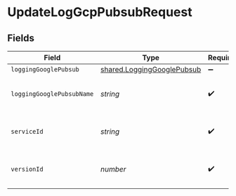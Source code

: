 # UpdateLogGcpPubsubRequest


## Fields

| Field                                                                    | Type                                                                     | Required                                                                 | Description                                                              | Example                                                                  |
| ------------------------------------------------------------------------ | ------------------------------------------------------------------------ | ------------------------------------------------------------------------ | ------------------------------------------------------------------------ | ------------------------------------------------------------------------ |
| `loggingGooglePubsub`                                                    | [shared.LoggingGooglePubsub](../../models/shared/logginggooglepubsub.md) | :heavy_minus_sign:                                                       | N/A                                                                      |                                                                          |
| `loggingGooglePubsubName`                                                | *string*                                                                 | :heavy_check_mark:                                                       | The name for the real-time logging configuration.                        | test-log-endpoint                                                        |
| `serviceId`                                                              | *string*                                                                 | :heavy_check_mark:                                                       | Alphanumeric string identifying the service.                             | SU1Z0isxPaozGVKXdv0eY                                                    |
| `versionId`                                                              | *number*                                                                 | :heavy_check_mark:                                                       | Integer identifying a service version.                                   | 1                                                                        |